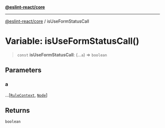 [**@eslint-react/core**](../README.md)

***

[@eslint-react/core](../README.md) / isUseFormStatusCall

# Variable: isUseFormStatusCall()

> `const` **isUseFormStatusCall**: (...`a`) => `boolean`

## Parameters

### a

...\[[`RuleContext`](../-internal-/type-aliases/RuleContext.md), [`Node`](../-internal-/type-aliases/Node.md)\]

## Returns

`boolean`
